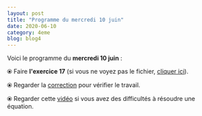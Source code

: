```yaml
---
layout: post
title: "Programme du mercredi 10 juin"
date: 2020-06-10
category: 4eme
blog: blog4
---
```


Voici le programme du <b>mercredi 10 juin</b> :

⦿ Faire <b>l'exercice 17</b> (si vous ne voyez pas le fichier, <a href="/exercices/4eme/4eme_exercices_mercredi_10_juin_2020_v2.pdf">cliquer ici</a>). 

<object data="/exercices/4eme/4eme_exercices_mercredi_10_juin_2020_v2.pdf" width="100%" height="500" type='application/pdf'></object>

⦿ Regarder la <a class="correction" href="/exercices/4eme/4eme_exercices_mercredi_10_juin_2020_corrections.pdf">correction</a> pour vérifier le travail.

⦿ Regarder cette <a class="video" href="https://youtu.be/uV_EmbYu9_E">vidéo</a> si vous avez des difficultés à résoudre une équation.
